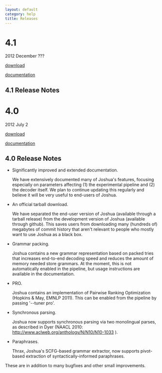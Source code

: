 ```yaml
---
layout: default
category: help
title: Releases
---
```


# 4.1

2012 December ???

[download](http://cs.jhu.edu/~post/files/joshua-4.1.tgz)

[documentation](4.1/index.html)

## 4.1 Release Notes

# 4.0

2012 July 2

[download](http://cs.jhu.edu/~post/files/joshua-4.0.tgz)

[documentation](4.0/index.html)

## 4.0 Release Notes

- Significantly improved and extended documentation. 

  We have extensively documented many of Joshua's features, focusing especially on parameters affecting (1) the experimental pipeline and (2) the decoder itself.  We plan to continue updating this regularly and believe it will be very useful to end-users of Joshua. 

- An official tarball download. 

  We have separated the end-user version of Joshua (available through a tarball release) from the development version of Joshua (available through github).  This saves users from downloading many (hundreds of) megabytes of commit history that aren't relevant to people who mostly want to use Joshua as a black box. 

- Grammar packing. 

  Joshua contains a new grammar representation based on packed tries that increases end-to-end decoding speed and reduces the amount of memory needed store grammars.  At the moment, this is not automatically enabled in the pipeline, but usage instructions are available in the documentation. 

- PRO.   

  Joshua contains an implementation of Pairwise Ranking Optimization (Hopkins & May, EMNLP 2011).  This can be enabled from the pipeline by passing '--tuner pro'. 

- Synchronous parsing. 

  Joshua now supports synchronous parsing via two monolingual parses, as described in Dyer (NAACL 2010: http://www.aclweb.org/anthology/N/N10/N10-1033 ). 

- Paraphrases. 

  Thrax, Joshua's SCFG-based grammar extractor, now supports pivot-based extraction of syntactically-informed paraphrases. 

These are in addition to many bugfixes and other small improvements.
